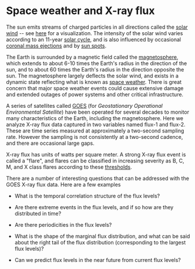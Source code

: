 # Space weather and X-ray flux

The sun emits streams of charged particles in all directions called
the [solar wind](https://en.wikipedia.org/wiki/Solar_wind) -- see
[here](https://www.nasa.gov/sites/default/files/thumbnails/image/magnetosphere.gif)
for a visualization.  The intensity of the solar wind varies according
to an 11-year [solar
cycle](https://en.wikipedia.org/wiki/Solar_cycle), and is also
influenced by occasional [coronal mass
ejections](https://en.wikipedia.org/wiki/Coronal_mass_ejection) and by
[sun spots](https://en.wikipedia.org/wiki/Sunspot).

The Earth is surrounded by a magnetic field called the
[magnetosphere](https://en.wikipedia.org/wiki/Magnetosphere), which
extends to about 6-10 times the Earth's radius in the direction of the
sun, and to about 60 times the Earth's radius in the direction
opposite the sun.  The magnetosphere largely deflects the solar wind,
and exists in a dynamic state reflecting what is known as [space
weather](https://en.wikipedia.org/wiki/Space_weather).  There is great
concern that major space weather events could cause extensive damage
and extended outages of power systems and other critical
infrastructure.

A series of satellites called
[GOES](https://en.wikipedia.org/wiki/Geostationary_Operational_Environmental_Satellite)
(for *Geostationary Operational Environmental Satellite*) have been
operated for several decades to monitor many characteristics of the
Earth, including the magnetosphere.  Here we analyze X-ray flux data
captured in two variables named flux-1 and flux-2.
These are time series measured at approximately a two-second sampling
rate.  However the sampling is not consistently at a two-second cadence,
and there are occasional large gaps.

X-ray flux has units of watts per square meter. A strong X-ray flux event is
called a "flare", and flares can be classified in increasing severity as
B, C, M, and X class flares according to these [thresholds](http://solar-center.stanford.edu/SID/activities/flare.html#:~:text=Scientists%20classify%20solar%20flares%20according,M9%2C%20and%20X1%20to%20X9.).

There are a number of interesting questions that can be addressed with
the GOES X-ray flux data.  Here are a few examples

* What is the temporal correlation structure of the flux levels?

* Are there extreme events in the flux levels, and if so how are
they distributed in time?

* Are there periodicities in the flux levels?

* What is the shape of the marginal flux distribution, and what can be
said about the right tail of the flux distribution (corresponding to the largest flux levels)?

* Can we predict flux levels in the near future from current flux
  levels?
